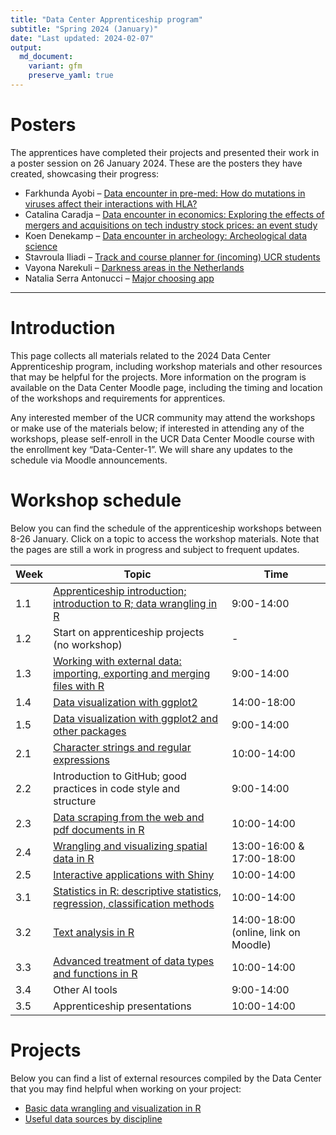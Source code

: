 ```yaml
---
title: "Data Center Apprenticeship program"
subtitle: "Spring 2024 (January)"
date: "Last updated: 2024-02-07"
output:
  md_document:
    variant: gfm
    preserve_yaml: true
---
```


# Posters

The apprentices have completed their projects and presented their work
in a poster session on 26 January 2024. These are the posters they have
created, showcasing their progress:

- Farkhunda Ayobi – [Data encounter in pre-med: How do mutations in
  viruses affect their interactions with
  HLA?](https://github.com/ucrdatacenter/projects/blob/main/apprenticeship/2024h1/posters/poster_BIOM.pdf)
- Catalina Caradja – [Data encounter in economics: Exploring the effects
  of mergers and acquisitions on tech industry stock prices: an event
  study](https://github.com/ucrdatacenter/projects/blob/main/apprenticeship/2024h1/posters/poster_ECON.pdf)
- Koen Denekamp – [Data encounter in archeology: Archeological data
  science](https://github.com/ucrdatacenter/projects/blob/main/apprenticeship/2024h1/posters/poster_ANTQ.pdf)
- Stavroula Iliadi – [Track and course planner for (incoming) UCR
  students](https://github.com/ucrdatacenter/projects/blob/main/apprenticeship/2024h1/posters/poster_coursebuilder.pdf)
- Vayona Narekuli – [Darkness areas in the
  Netherlands](https://github.com/ucrdatacenter/projects/blob/main/apprenticeship/2024h1/posters/poster_darkareas.pdf)
- Natalia Serra Antonucci – [Major choosing
  app](https://github.com/ucrdatacenter/projects/blob/main/apprenticeship/2024h1/posters/poster_majorquiz.pdf)

------------------------------------------------------------------------

# Introduction

This page collects all materials related to the 2024 Data Center
Apprenticeship program, including workshop materials and other resources
that may be helpful for the projects. More information on the program is
available on the Data Center Moodle page, including the timing and
location of the workshops and requirements for apprentices.

Any interested member of the UCR community may attend the workshops or
make use of the materials below; if interested in attending any of the
workshops, please self-enroll in the UCR Data Center Moodle course with
the enrollment key “Data-Center-1”. We will share any updates to the
schedule via Moodle announcements.

# Workshop schedule

Below you can find the schedule of the apprenticeship workshops between
8-26 January. Click on a topic to access the workshop materials. Note
that the pages are still a work in progress and subject to frequent
updates.

| Week | Topic                                                                                     | Time                                 |
|------|-------------------------------------------------------------------------------------------|--------------------------------------|
| 1.1  | [Apprenticeship introduction; introduction to R; data wrangling in R](intro)              | 9:00-14:00                           |
| 1.2  | Start on apprenticeship projects (no workshop)                                            | \-                                   |
| 1.3  | [Working with external data: importing, exporting and merging files with R](data)         | 9:00-14:00                           |
| 1.4  | [Data visualization with ggplot2](visualization)                                          | 14:00-18:00                          |
| 1.5  | [Data visualization with ggplot2 and other packages](visualization)                       | 9:00-14:00                           |
| 2.1  | [Character strings and regular expressions](strings)                                      | 10:00-14:00                          |
| 2.2  | Introduction to GitHub; good practices in code style and structure                        | 9:00-14:00                           |
| 2.3  | [Data scraping from the web and pdf documents in R](scraping)                             | 10:00-14:00                          |
| 2.4  | [Wrangling and visualizing spatial data in R](spatial)                                    | 13:00-16:00 & 17:00-18:00            |
| 2.5  | [Interactive applications with Shiny](shiny)                                              | 10:00-14:00                          |
| 3.1  | [Statistics in R: descriptive statistics, regression, classification methods](statistics) | 10:00-14:00                          |
| 3.2  | [Text analysis in R](text)                                                                | 14:00-18:00 (online, link on Moodle) |
| 3.3  | [Advanced treatment of data types and functions in R](data-types)                         | 10:00-14:00                          |
| 3.4  | Other AI tools                                                                            | 9:00-14:00                           |
| 3.5  | Apprenticeship presentations                                                              | 10:00-14:00                          |

# Projects

Below you can find a list of external resources compiled by the Data
Center that you may find helpful when working on your project:

- [Basic data wrangling and visualization in R](../../tutorial/links)
- [Useful data sources by discipline](../../tutorial/data)
